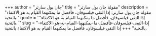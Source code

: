 +++
author = "جان بول سارتر"
title = "مقولة جان بول سارتر"
description = "مقولة جان بول سارتر: إذا التقى فيلسوفان، فأفضل ما يمكنهما القيام به هو الاكتفاء بالتحية."
quote = '''إذا التقى فيلسوفان، فأفضل ما يمكنهما القيام به هو الاكتفاء بالتحية.'''
slug = "إذا-التقى-فيلسوفان-فأفضل-ما-يمكنهما-القيام-به-هو-الاكتفاء-بالتحية"
+++
إذا التقى فيلسوفان، فأفضل ما يمكنهما القيام به هو الاكتفاء بالتحية.
